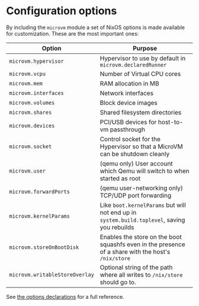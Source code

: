 # Configuration options

By including the `microvm` module a set of NixOS options is made
available for customization. These are the most important ones:

| Option                         | Purpose                                                                                             |
|--------------------------------|-----------------------------------------------------------------------------------------------------|
| `microvm.hypervisor`           | Hypervisor to use by default in `microvm.declaredRunner`                                            |
| `microvm.vcpu`                 | Number of Virtual CPU cores                                                                         |
| `microvm.mem`                  | RAM allocation in MB                                                                                |
| `microvm.interfaces`           | Network interfaces                                                                                  |
| `microvm.volumes`              | Block device images                                                                                 |
| `microvm.shares`               | Shared filesystem directories                                                                       |
| `microvm.devices`              | PCI/USB devices for host-to-vm passthrough                                                          |
| `microvm.socket`               | Control socket for the Hypervisor so that a MicroVM can be shutdown cleanly                         |
| `microvm.user`                 | (qemu only) User account which Qemu will switch to when started as root                             |
| `microvm.forwardPorts`         | (qemu user-networking only) TCP/UDP port forwarding                                                 |
| `microvm.kernelParams`         | Like `boot.kernelParams` but will not end up in `system.build.toplevel`, saving you rebuilds        |
| `microvm.storeOnBootDisk`      | Enables the store on the boot squashfs even in the presence of a share with the host's `/nix/store` |
| `microvm.writableStoreOverlay` | Optional string of the path where all writes to `/nix/store` should go to.                          |

See [the options declarations](
https://github.com/astro/microvm.nix/blob/main/nixos-modules/microvm/options.nix)
for a full reference.
